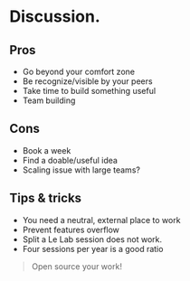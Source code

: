 # Discussion.


## Pros

* Go beyond your comfort zone
* Be recognize/visible by your peers
* Take time to build something useful
* Team building


## Cons

* Book a week
* Find a doable/useful idea
* Scaling issue with large teams?


## Tips & tricks

* You need a neutral, external place to work
* Prevent features overflow
* Split a Le Lab session does not work.
* Four sessions per year is a good ratio

> Open source your work!
